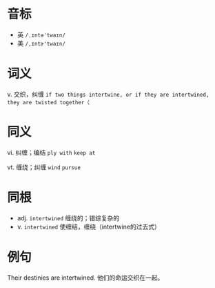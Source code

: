 # 音标

- 英 `/ˌɪntəˈtwaɪn/`
- 美 `/,ɪntɚ'twaɪn/`

# 词义

v. 交织，纠缠
`if two things intertwine, or if they are intertwined, they are twisted together（`

# 同义

vi. 纠缠；编结
`ply with` `keep at`

vt. 缠绕；纠缠
`wind` `pursue`

# 同根

- adj. `intertwined` 缠绕的；错综复杂的
- v. `intertwined` 使缠结，缠绕（intertwine的过去式）

# 例句

Their destinies are intertwined.
他们的命运交织在一起。


